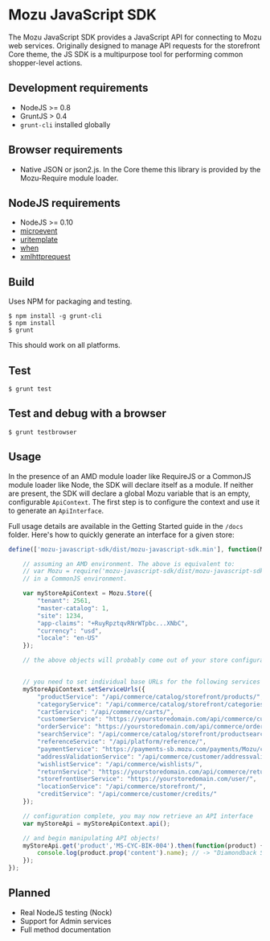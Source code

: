 # Mozu JavaScript SDK

The Mozu JavaScript SDK provides a JavaScript API for connecting to Mozu web services. Originally designed to manage API requests for the storefront Core theme, the JS SDK is a multipurpose tool for performing common shopper-level actions.

## Development requirements

*   NodeJS >= 0.8
*   GruntJS > 0.4
*   `grunt-cli` installed globally

## Browser requirements

*   Native JSON or json2.js. In the Core theme this library is provided by the Mozu-Require module loader.

## NodeJS requirements

*   NodeJS >= 0.10
*   [microevent](https://npmjs.org/package/microevent)
*   [uritemplate](https://npmjs.org/package/uritemplate)
*   [when](https://npmjs.org/package/when)
*   [xmlhttprequest](https://npmjs.org/package/xmlhttprequest)

## Build

Uses NPM for packaging and testing.

    $ npm install -g grunt-cli
    $ npm install
    $ grunt

This should work on all platforms.

## Test

    $ grunt test

## Test and debug with a browser

    $ grunt testbrowser

## Usage

In the presence of an AMD module loader like RequireJS or a CommonJS module loader like Node, the SDK will declare itself as a module. If neither are present, the SDK will declare a global Mozu variable that is an empty, configurable `ApiContext`. The first step is to configure the context and use it to generate an `ApiInterface`.

Full usage details are available in the Getting Started guide in the `/docs` folder. Here's how to quickly generate an interface for a given store:

```js
define(['mozu-javascript-sdk/dist/mozu-javascript-sdk.min'], function(Mozu) {

    // assuming an AMD environment. The above is equivalent to:
    // var Mozu = require('mozu-javascript-sdk/dist/mozu-javascript-sdk');
    // in a CommonJS environment.

    var myStoreApiContext = Mozu.Store({
        "tenant": 2561,
        "master-catalog": 1,
        "site": 1234,
        "app-claims": "+RuyRpztqvRNrWTpbc...XNbC",
        "currency": "usd",
        "locale": "en-US"
    });

    // the above objects will probably come out of your store configuration on the server side and need to be serialized as JSON.


    // you need to set individual base URLs for the following services
    myStoreApiContext.setServiceUrls({
        "productService": "/api/commerce/catalog/storefront/products/",
        "categoryService": "/api/commerce/catalog/storefront/categories/",
        "cartService": "/api/commerce/carts/",
        "customerService": "https://yourstoredomain.com/api/commerce/customer/accounts/",
        "orderService": "https://yourstoredomain.com/api/commerce/orders/",
        "searchService": "/api/commerce/catalog/storefront/productsearch/",
        "referenceService": "/api/platform/reference/",
        "paymentService": "https://payments-sb.mozu.com/payments/Mozu/cards/",
        "addressValidationService": "/api/commerce/customer/addressvalidation/",
        "wishlistService": "/api/commerce/wishlists/",
        "returnService": "https://yourstoredomain.com/api/commerce/returns",
        "storefrontUserService": "https://yourstoredomain.com/user/",
        "locationService": "/api/commerce/storefront/",
        "creditService": "/api/commerce/customer/credits/"
    });

    // configuration complete, you may now retrieve an API interface
    var myStoreApi = myStoreApiContext.api();

    // and begin manipulating API objects!
    myStoreApi.get('product','MS-CYC-BIK-004').then(function(product) {
        console.log(product.prop('content').name); // -> "Diamondback Sortie 3 29er Bike - 2013"
    });
});
```

## Planned

*   Real NodeJS testing (Nock)
*   Support for Admin services
*   Full method documentation